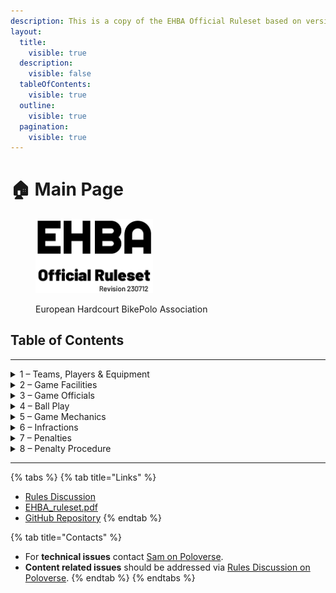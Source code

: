 ```yaml
---
description: This is a copy of the EHBA Official Ruleset based on version 230712.
layout:
  title:
    visible: true
  description:
    visible: false
  tableOfContents:
    visible: true
  outline:
    visible: true
  pagination:
    visible: true
---
```


# 🏠 Main Page

<figure><img src=".gitbook/assets/ehba logo.jpg" alt="" width="188"><figcaption><p>European Hardcourt BikePolo Association</p></figcaption></figure>

## Table of Contents

***

<details>

<summary>1 – Teams, Players &#x26; Equipment</summary>

1. [Team Size](section-1-teams-players-and-equipment.md#id-1.1.-team-size)
2. [Team Captains](section-1-teams-players-and-equipment.md#id-1.2.-team-captains)
3. [Equipment](section-1-teams-players-and-equipment.md#id-1.3.-equipment)

</details>

<details>

<summary>2 – Game Facilities</summary>

1. [Court](section-2-game-facilities.md#id-2.1.-court)
   1. [Size](section-2-game-facilities.md#id-2.1.1.-size)
   2. [Boards](section-2-game-facilities.md#id-2.1.2.-boards)
   3. [Doors](section-2-game-facilities.md#id-2.1.3.-doors)
   4. [Lines](section-2-game-facilities.md#id-2.1.4.-lines)
   5. [Tap-in Area](section-2-game-facilities.md#id-2.1.5.-tap-in-area)
   6. [Crease](section-2-game-facilities.md#id-2.1.6.-crease)
2. [Goals](section-2-game-facilities.md#id-2.2.-goals)
3. [Balls](section-2-game-facilities.md#id-2.3.-balls)

</details>

<details>

<summary>3 – Game Officials</summary>

1. [Officials](section-3-game-officials.md#id-3.1.-officials)
2. [Equipment](section-3-game-officials.md#id-3.2.-equipment)
3. [Positioning](section-3-game-officials.md#id-3.3.-positioning)
4. [Duties](section-3-game-officials.md#id-3.4.-duties)
5. [Hand Signals](section-3-game-officials.md#id-3.5.-hand-signals)

</details>

<details>

<summary>4 – Ball Play</summary>

1. [Possession](section-4-ball-play.md#id-4.1.-possession)
2. [Shooting](section-4-ball-play.md#id-4.2.-shooting)
3. [Shuffling](section-4-ball-play.md#id-4.3.-shuffling)
4. [Ball-Jointing](section-4-ball-play.md#id-4.4.-ball-jointing)
5. [Scooping](section-4-ball-play.md#id-4.5.-scooping)
6. [Carrying](section-4-ball-play.md#id-4.6.-carrying)
7. [Grabbing](section-4-ball-play.md#id-4.7.-grabbing)
8. [Slapping](section-4-ball-play.md#id-4.8.-slapping)

</details>

<details>

<summary>5 – Game Mechanics</summary>

1. [Start of the Game](section-5-game-mechanics.md#id-5.1.-start-of-the-game)
2. [The Joust](section-5-game-mechanics.md#id-5.2.-the-joust)
3. [Stoppage of Play](section-5-game-mechanics.md#id-5.3.-stoppage-of-play)
4. [Restart of Play](section-5-game-mechanics.md#id-5.4.-restart-of-play)
5. [End of Game](section-5-game-mechanics.md#id-5.5.-end-of-the-game)
6. [Scoring](section-5-game-mechanics.md#id-5.6.-scoring)
7. [Ball Out of Play](section-5-game-mechanics.md#id-5.7.-ball-out-of-play)
8. [Injury](section-5-game-mechanics.md#id-5.8.-injury)
9. [Player Replacement](section-5-game-mechanics.md#id-5.9.-player-replacement)
10. [Timeouts](section-5-game-mechanics.md#id-5.10.-timeouts)
11. [Shifted Goal Position](section-5-game-mechanics.md#id-5.11.-shifted-goal-position)
12. [Unsafe Equipment](section-5-game-mechanics.md#id-5.12.-unsafe-equipment)
13. [Bench Mechanics](section-5-game-mechanics.md#id-5.13.-bench-mechanics)

</details>

<details>

<summary>6 – Infractions</summary>

**6.1 – Technical Infractions**

1. [Delay of Game](section-6-infractions.md#id-6.1.1.-delay-of-game)
2. [Unsporting Behavior](section-6-infractions.md#id-6.1.2.-unsporting-behavior)
3. [Interference](section-6-infractions.md#id-6.1.3.-interference)
   1. [Bike Interference](section-6-infractions.md#id-6.1.3.1.-bike-interference)
   2. [Body Interference](section-6-infractions.md#id-6.1.3.2.-body-interference)
   3. [Mallet Interference](section-6-infractions.md#id-6.1.3.3.-mallet-interference)



**6.2 – Bike Handling Infractions**

1. [Dabbing](section-6-infractions.md#id-6.2.1.-dabbing)
2. [Toppling](section-6-infractions.md#id-6.2.2.-toppling)
3. [Bike Contact](section-6-infractions.md#id-6.2.3.-bike-contact)



**6.3 – Bodily Contact Infractions**

1. [Extension](section-6-infractions.md#id-6.3.1.-extension)
2. [Charging](section-6-infractions.md#id-6.3.2.-charging)
3. [Holding](section-6-infractions.md#id-6.3.3.-holding)
4. [Kicking](section-6-infractions.md#id-6.3.4.-kicking)
5. [Head Contact](section-6-infractions.md#id-6.3.5.-head-contact)
6. [Handlebar Contact](section-6-infractions.md#id-6.3.6.-handlebar-contact)
7. [Steering Arm Contact](section-6-infractions.md#id-6.3.7.-steering-arm-contact)
8. [Flagrance](section-6-infractions.md#id-6.3.8.-flagrance)



**6.4 – Mallet and Ball Handling Infractions**

1. [Illegal Ball Handling](section-6-infractions.md#id-6.4.1.-illegal-ball-handling)
2. [Slashing](section-6-infractions.md#id-6.4.2.-slashing)
3. [Striking](section-6-infractions.md#id-6.4.3.-striking)
4. [High Sticking](section-6-infractions.md#id-6.4.4.-high-sticking)
5. [Jamming](section-6-infractions.md#id-6.4.5.-jamming)
6. [Hooking](section-6-infractions.md#id-6.4.6.-hooking)
7. [Throwing](section-6-infractions.md#id-6.4.7.-throwing)
8. [Mallet Dropping](section-6-infractions.md#id-6.4.8.-mallet-dropping)

</details>

<details>

<summary>7 – Penalties</summary>

1. [Ball Turnover](section-7-penalties.md#id-7.1.-ball-turnover)
2. [Minor Penalty](section-7-penalties.md#id-7.2.-minor-penalty)
3. [Major Penalty](section-7-penalties.md#id-7.3.-major-penalty)
4. [Player Misconduct](section-7-penalties.md#id-7.4.-player-misconduct)
5. [Awarded Score](section-7-penalties.md#id-7.5.-awarded-score)

</details>

<details>

<summary>8 – Penalty Procedure</summary>

1. [General Procedure](section-8-penalty-procedure.md#id-8.1.-general-procedure)
2. [Penalties While in Possession](section-8-penalty-procedure.md#id-8.2.-penalties-while-in-possession)
3. [Delayed Penalties](section-8-penalty-procedure.md#id-8.3.-delayed-penalties)
4. [Coincidental Penalty](section-8-penalty-procedure.md#id-8.4.-coincidental-penalty)
5. [Player Advantage](section-8-penalty-procedure.md#id-8.5.-player-advantage)
6. [Personal Fouls](section-8-penalty-procedure.md#id-8.6.-personal-fouls)

</details>

***



{% tabs %}
{% tab title="Links" %}
* [Rules Discussion](https://poloverse.net/c/chat/rules/10/none)
* [EHBA\_ruleset.pdf](https://public.3.basecamp.com/p/ANrFuoiim1oPEwJcv1yDhwaN)
* [GitHub Repository](https://github.com/apgsga-stc/ehba\_ruleset/tree/main)
{% endtab %}

{% tab title="Contacts" %}
* For **technical issues** contact [Sam on Poloverse](https://poloverse.net/u/sam/summary).
* **Content related issues** should be addressed via [Rules Discussion on Poloverse](https://poloverse.net/c/chat/rules/10/none).
{% endtab %}
{% endtabs %}

